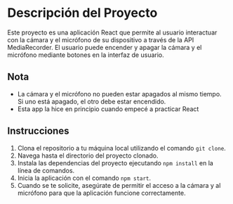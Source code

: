 # Descripción del Proyecto

Este proyecto es una aplicación React que permite al usuario interactuar con la cámara y el micrófono de su dispositivo a través de la API MediaRecorder. El usuario puede encender y apagar la cámara y el micrófono mediante botones en la interfaz de usuario.

## Nota

- La cámara y el micrófono no pueden estar apagados al mismo tiempo. Si uno está apagado, el otro debe estar encendido.
- Esta app la hice en principio cuando empecé a practicar React

## Instrucciones

1. Clona el repositorio a tu máquina local utilizando el comando `git clone`.
2. Navega hasta el directorio del proyecto clonado.
3. Instala las dependencias del proyecto ejecutando `npm install` en la línea de comandos.
4. Inicia la aplicación con el comando `npm start`.
5. Cuando se te solicite, asegúrate de permitir el acceso a la cámara y al micrófono para que la aplicación funcione correctamente.
